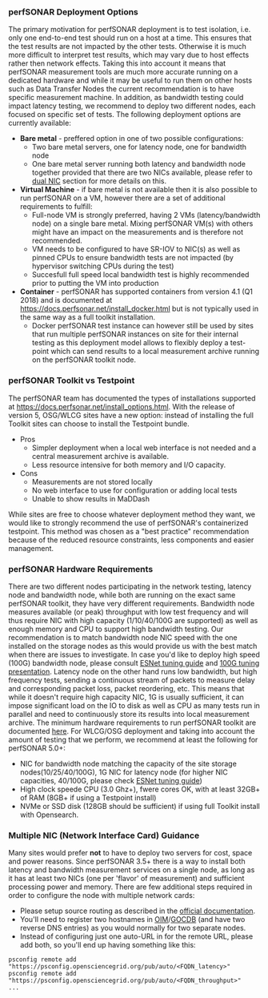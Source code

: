 ### perfSONAR Deployment Options

The primary motivation for perfSONAR deployment is to test isolation, i.e. only one end-to-end test should run on a host at a time. This ensures that the test results are not impacted by the other tests. Otherwise it is much more difficult to interpret test results, which may vary due to host effects rather then network effects. Taking this into account it means that perfSONAR measurement tools are much more accurate running on a dedicated hardware and while it may be useful to run them on other hosts such as Data Transfer Nodes the current recommendation is to have specific measurement machine. In addition, as bandwidth testing could impact latency testing, we recommend to deploy two different nodes, each focused on specific set of tests. The following deployment options are currently available:

* **Bare metal** - preffered option in one of two possible configurations:
  * Two bare metal servers, one for latency node, one for bandwidth node
  * One bare metal server running both latency and bandwidth node together provided that there are two NICs available, please refer to [dual NIC](#multiple-nic-network-interface-card-guidance) section for more details on this.
* **Virtual Machine** - if bare metal is not available then it is also possible to run perfSONAR on a VM, however there are a set of additional requirements to fulfill:
  * Full-node VM is strongly preferred, having 2 VMs (latency/bandwidth node) on a single bare metal. Mixing perfSONAR VM(s) with others might have an impact on the measurements and is therefore not recommended.
  * VM needs to be configured to have SR-IOV to NIC(s) as well as pinned CPUs to ensure bandwidth tests are not impacted (by hypervisor switching CPUs during the test)
  * Succesfull full speed local bandwidth test is highly recommended prior to putting the VM into production
* **Container** - perfSONAR has supported containers from version 4.1 (Q1 2018) and is documented at <https://docs.perfsonar.net/install_docker.html> but is not typically used in the same way as a full toolkit installation.
  * Docker perfSONAR test instance can however still be used by sites that run multiple perfSONAR instances on site for their internal testing as this deployment model allows to flexibly deploy a test-point which can send results to a local measurement archive running on the perfSONAR toolkit node.

### perfSONAR Toolkit vs Testpoint

The perfSONAR team has documented the types of installations supported at <https://docs.perfsonar.net/install_options.html>.   With the release of version 5, OSG/WLCG sites have a new option: instead of installing the full Toolkit sites can choose to install the Testpoint bundle.

* Pros
  * Simpler deployment when a local web interface is not needed and a central measurement archive is available.
  * Less resource intensive for both memory and I/O capacity.
* Cons
  * Measurements are not stored locally
  * No web interface to use for configuration or adding local tests
  * Unable to show results in MaDDash

While sites are free to choose whatever deployment method they want, we would like to strongly recommend the use of perfSONAR's containerized testpoint. This method was chosen as a "best practice" recommendation because of the reduced resource constraints, less components and easier management.   

### perfSONAR Hardware Requirements

There are two different nodes participating in the network testing, latency node and bandwidth node, while both are running on the exact same perfSONAR toolkit, they have very different requirements. Bandwidth node measures available (or peak) throughput with low test frequency and will thus require NIC with high capacity (1/10/40/100G are supported) as well as enough memory and CPU to support high bandwidth testing. Our recommendation is to match bandwidth node NIC speed with the one installed on the storage nodes as this would provide us with the best match when there are issues to investigate. In case you'd like to deploy high speed (100G) bandwidth node, please consult [ESNet tuning guide](https://fasterdata.es.net/host-tuning/100g-tuning/) and [100G tuning presentation](https://www.es.net/assets/Uploads/100G-Tuning-TechEx2016.tierney.pdf). Latency node on the other hand runs low bandwidth, but high frequency tests, sending a continuous stream of packets to measure delay and corresponding packet loss, packet reordering, etc. This means that while it doesn't require high capacity NIC, 1G is usually sufficient, it can impose significant load on the IO to disk as well as CPU as many tests run in parallel and need to continuously store its results into local measurement archive. The minimum hardware requirements to run perfSONAR toolkit are documented [here](http://docs.perfsonar.net/install_hardware_details.html). For WLCG/OSG deployment and taking into account the amount of testing that we perform, we recommend at least the following for perfSONAR 5.0+:

* NIC for bandwidth node matching the capacity of the site storage nodes(10/25/40/100G), 1G NIC for latency node (for higher NIC capacities, 40/100G, please check [ESNet tuning guide](https://fasterdata.es.net/host-tuning/100g-tuning/))
* High clock speede CPU (3.0 Ghz+), fwere cores OK, with at least 32GB+ of RAM (8GB+ if using a Testpoint install)
* NVMe or SSD disk (128GB should be sufficient) if using full Toolkit install with Opensearch.

### Multiple NIC (Network Interface Card) Guidance

Many sites would prefer **not** to have to deploy two servers for cost, space and power reasons.  Since perfSONAR 3.5+ there is a way to install both latency and bandwidth measurement services on a single node, as long as it has at least two NICs (one per 'flavor' of measurement) and sufficient processing power and memory. There are few additional steps required in order to configure the node with multiple network cards:

* Please setup source routing as described in the [official documentation](http://docs.perfsonar.net/manage_dual_xface.html).
* You'll need to register two hostnames in [OIM](installation.md)/[GOCDB](installation.md) (and have two reverse DNS entries) as you would normally for two separate nodes.
* Instead of configuring just one auto-URL in for the remote URL, please add both, so you'll end up having something like this:

```
psconfig remote add "https://psconfig.opensciencegrid.org/pub/auto/<FQDN_latency>"
psconfig remote add "https://psconfig.opensciencegrid.org/pub/auto/<FQDN_throughput>"
...
```
